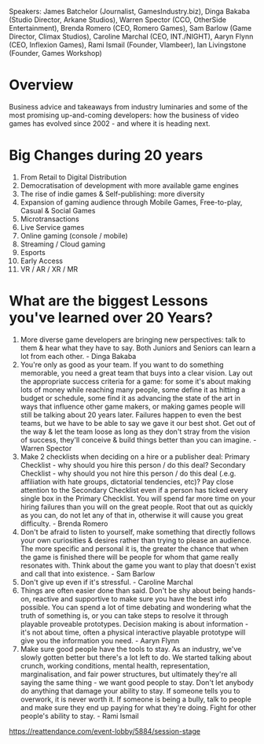 Speakers: James Batchelor (Journalist, GamesIndustry.biz), Dinga Bakaba (Studio Director, Arkane Studios), Warren Spector (CCO, OtherSide Entertainment), Brenda Romero (CEO, Romero Games), Sam Barlow (Game Director, Climax Studios), Caroline Marchal (CEO, INT./NIGHT), Aaryn Flynn (CEO, Inflexion Games), Rami Ismail (Founder, Vlambeer), Ian Livingstone (Founder, Games Workshop)

# Overview
Business advice and takeaways from industry luminaries and some of the most promising up-and-coming developers: how the business of video games has evolved since 2002 - and where it is heading next. 

# Big Changes during 20 years
1. From Retail to Digital Distribution 
2. Democratisation of development with more available game engines
3. The rise of indie games & Self-publishing: more diversity
5. Expansion of gaming audience through Mobile Games, Free-to-play, Casual & Social Games
6. Microtransactions
7. Live Service games
8. Online gaming (console / mobile)
9. Streaming / Cloud gaming
10. Esports
11. Early Access
12. VR / AR / XR / MR

# What are the biggest Lessons you've learned over 20 Years?
1. More diverse game developers are bringing new perspectives: talk to them & hear what they have to say. Both Juniors and Seniors can learn a lot from each other. - Dinga Bakaba
2. You're only as good as your team. If you want to do something memorable, you need a great team that buys into a clear vision. Lay out the appropriate success criteria for a game: for some it's about making lots of money while reaching many people, some define it as hitting a budget or schedule, some find it as advancing the state of the art in ways that influence other game makers, or making games people will still be talking about 20 years later. Failures happen to even the best teams, but we have to be able to say we gave it our best shot. Get out of the way & let the team loose as long as they don't stray from the vision of success, they'll conceive & build things better than you can imagine. - Warren Spector
3. Make 2 checklists when deciding on a hire or a publisher deal: Primary Checklist - why should you hire this person / do this deal? Secondary Checklist - why should you not hire this person / do this deal (.e.g. affiliation with hate groups, dictatorial tendencies, etc)? Pay close attention to the Secondary Checklist even if a person has ticked every single box in the Primary Checklist. You will spend far more time on your hiring failures than you will on the great people. Root that out as quickly as you can, do not let any of that in, otherwise it will cause you great difficulty. - Brenda Romero
4. Don't be afraid to listen to yourself, make something that directly follows your own curiosities & desires rather than trying to please an audience. The more specific and personal it is, the greater the chance that when the game is finished there will be people for whom that game really resonates with. Think about the game you want to play that doesn't exist and call that into existence. -  Sam Barlow
5. Don't give up even if it's stressful. - Caroline Marchal
6. Things are often easier done than said. Don't be shy about being hands-on, reactive and supportive to make sure you have the best info possible. You can spend a lot of time debating and wondering what the truth of something is, or you can take steps to resolve it through playable proveable prototypes. Decision making is about information - it's not about time, often a physical interactive playable prototype will give you the information you need. - Aaryn Flynn 
7. Make sure good people have the tools to stay. As an industry, we've slowly gotten better but there's a lot left to do. We started talking about crunch, working conditions, mental health, representation, marginalisation, and fair power structures, but ultimately they're all saying the same thing - we want good people to stay. Don't let anybody do anything that damage your ability to stay. If someone tells you to overwork, it is never worth it. If someone is being a bully, talk to people and make sure they end up paying for what they're doing. Fight for other people's ability to stay. - Rami Ismail
 
https://reattendance.com/event-lobby/5884/session-stage
